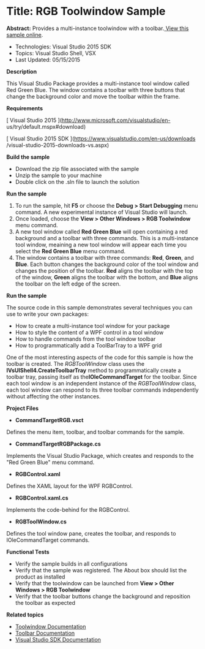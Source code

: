
# Title: RGB Toolwindow Sample
**Abstract:** Provides a multi-instance toolwindow with a toolbar.[ View this sample online](https://github.com/Microsoft/VSSDK-Extensibility-Samples).

* Technologies: Visual Studio 2015 SDK
* Topics: Visual Studio Shell, VSX
* Last Updated: 05/15/2015

**Description**

This Visual Studio Package provides a multi-instance tool window called Red
Green Blue. The window contains a toolbar with three buttons that change the
background color and move the toolbar within the frame.



**Requirements**

[ Visual Studio 2015 ](http://www.microsoft.com/visualstudio/en-
us/try/default.mspx#download)

[ Visual Studio 2015 SDK ](https://www.visualstudio.com/en-us/downloads
/visual-studio-2015-downloads-vs.aspx)



**Build the sample**

  * Download the zip file associated with the sample 
  * Unzip the sample to your machine 
  * Double click on the .sln file to launch the solution 



**Run the sample**

  1. To run the sample, hit **F5** or choose the **Debug &gt; Start Debugging** menu command. A new experimental instance of Visual Studio will launch. 
  2. Once loaded, choose the **View &gt; Other Windows &gt; RGB Toolwindow** menu command. 
  3. A new tool window called **Red Green Blue** will open containing a red background and a toolbar with three commands. This is a multi-instance tool window, meaining a new tool window will appear each time you select the **Red Green Blue** menu command. 
  4. The window contains a toolbar with three commands: **Red**, **Green**, and **Blue**. Each button changes the background color of the tool window and changes the position of the toolbar. **Red** aligns the toolbar with the top of the window, **Green** aligns the toolbar with the bottom, and **Blue** aligns the toolbar on the left edge of the screen. 



**Run the sample**

The source code in this sample demonstrates several techniques you can use to
write your own packages:

  * How to create a multi-instance tool window for your package 
  * How to style the content of a WPF control in a tool window 
  * How to handle commands from the tool window toolbar 
  * How to programmatically add a ToolBarTray to a WPF grid 



One of the most interesting aspects of the code for this sample is how the
toolbar is created. The _RGBToolWindow_ class uses the 
**IVsUIShell4.CreateToolbarTray** method to programmatically create a toolbar
tray, passing itself as the**IOleCommandTarget** for the toolbar. Since each
tool window is an independent instance of the _RGBToolWindow_ class, each tool
window can respond to its three toolbar commands independently without
affecting the other instances.



**Project Files**

* **CommandTargetRGB.vsct**

Defines the menu item, toolbar, and toolbar commands for the sample.

* **CommandTargetRGBPackage.cs**

Implements the Visual Studio Package, which creates and responds to the "Red
Green Blue" menu command.

* **RGBControl.xaml**

Defines the XAML layout for the WPF RGBControl.

* **RGBControl.xaml.cs**

Implements the code-behind for the RGBControl.

* **RGBToolWindow.cs**

Defines the tool window pane, creates the toolbar, and responds to
IOleCommandTarget commands.



**Functional Tests**

  * Verify the sample builds in all configurations
  * Verify that the sample was registered. The About box should list the product as installed
  * Verify that the toolwindow can be launched from **View &gt; Other Windows &gt; RGB Toolwindow**
  * Verify that the toolbar buttons change the background and reposition the toolbar as expected 



**Related topics**

  * [ Toolwindow Documentation ](https://msdn.microsoft.com/en-us/library/bb165390(v=vs.140).aspx)
  * [ Toolbar Documentation ](https://msdn.microsoft.com/en-us/library/dn949248(v=vs.140).aspx)
  * [ Visual Studio SDK Documentation ](https://msdn.microsoft.com/en-us/library/bb166441(v=vs.140).aspx)




